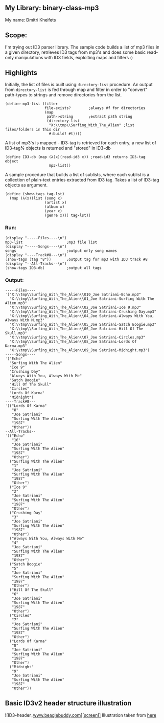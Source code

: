 ## My Library: binary-class-mp3
My name: Dmitri Kheifets

## Scope:
I'm trying out ID3 parser library. The sample code builds a list of mp3 files
in a given directory, retrieves ID3 tags from mp3's and does some basic
read-only manipulations with ID3 fields, exploiting maps and filters :) 

## Highlights

Initially, the list of files is built using `directory-list` procedure.
An output from `directory-list` is fed through map and filter in order to
"convert" path-types to strings and remove directories from the list.
```racket
(define mp3-list (filter
                  file-exists?        ;always #f for directories
                  (map
                   path->string       ;extract path string
                   (directory-list
                    "X:\\tmp\\Surfing_With_The_Alien" ;list files/folders in this dir
                    #:build? #t))))   
```


A list of mp3's is mapped - ID3-tag is retrieved for each entry,
a new list of ID3-tag% objects is returned and "stored" in ID3-db
```racket
(define ID3-db (map (λ(x)(read-id3 x)) ;read-id3 returns ID3-tag object
                    mp3-list)) 
```


A sample procedure that builds a list of sublists, where each sublist is
a collection of plain-text entries extracted from ID3 tag. Takes a list of ID3-tag objects as argument.
```racket
(define (show-tags tag-lst)
  (map (λ(x)(list (song x)
                  (artist x)
                  (album x)
                  (year x)
                  (genre x))) tag-lst))
```

### Run:
```racket
(display "-----Files----\n")
mp3-list                    ;mp3 file list
(display "-----Songs----\n")
songs                       ;output only song names
(display "----Track#8---\n")
(show-tags (tag "8"))       ;output tag for mp3 with ID3 track #8
(display "--All-Tracks--\n")
(show-tags ID3-db)          ;output all tags
```
### Output:
```
-----Files----
'("X:\\tmp\\Surfing_With_The_Alien\\010_Joe Satriani-Echo.mp3"
  "X:\\tmp\\Surfing_With_The_Alien\\01_Joe Satriani-Surfing With The Alien.mp3"
  "X:\\tmp\\Surfing_With_The_Alien\\02_Joe Satriani-Ice 9.mp3"
  "X:\\tmp\\Surfing_With_The_Alien\\03_Joe Satriani-Crushing Day.mp3"
  "X:\\tmp\\Surfing_With_The_Alien\\04_Joe Satriani-Always With You, Always With M.mp3"
  "X:\\tmp\\Surfing_With_The_Alien\\05_Joe Satriani-Satch Boogie.mp3"
  "X:\\tmp\\Surfing_With_The_Alien\\06_Joe Satriani-Hill Of The Skull.mp3"
  "X:\\tmp\\Surfing_With_The_Alien\\07_Joe Satriani-Circles.mp3"
  "X:\\tmp\\Surfing_With_The_Alien\\08_Joe Satriani-Lords Of Karma.mp3"
  "X:\\tmp\\Surfing_With_The_Alien\\09_Joe Satriani-Midnight.mp3")
-----Songs----
'("Echo"
  "Surfing With The Alien"
  "Ice 9"
  "Crushing Day"
  "Always With You, Always With Me"
  "Satch Boogie"
  "Hill Of The Skull"
  "Circles"
  "Lords Of Karma"
  "Midnight")
----Track#8---
'(("Lords Of Karma"
   "8"
   "Joe Satriani"
   "Surfing With The Alien"
   "1987"
   "Other"))
--All-Tracks--
'(("Echo"
   "10"
   "Joe Satriani"
   "Surfing With The Alien"
   "1987"
   "Other")
  ("Surfing With The Alien"
   "1"
   "Joe Satriani"
   "Surfing With The Alien"
   "1987"
   "Other")
  ("Ice 9"
   "2"
   "Joe Satriani"
   "Surfing With The Alien"
   "1987"
   "Other")
  ("Crushing Day"
   "3"
   "Joe Satriani"
   "Surfing With The Alien"
   "1987"
   "Other")
  ("Always With You, Always With Me"
   "4"
   "Joe Satriani"
   "Surfing With The Alien"
   "1987"
   "Other")
  ("Satch Boogie"
   "5"
   "Joe Satriani"
   "Surfing With The Alien"
   "1987"
   "Other")
  ("Hill Of The Skull"
   "6"
   "Joe Satriani"
   "Surfing With The Alien"
   "1987"
   "Other")
  ("Circles"
   "7"
   "Joe Satriani"
   "Surfing With The Alien"
   "1987"
   "Other")
  ("Lords Of Karma"
   "8"
   "Joe Satriani"
   "Surfing With The Alien"
   "1987"
   "Other")
  ("Midnight"
   "9"
   "Joe Satriani"
   "Surfing With The Alien"
   "1987"
   "Other"))
   ```
   

## Basic ID3v2 header structure illustration

![ID3-header_www.beaglebuddy.com][screen1]
Illustration taken from [here][image_source]

<!-- Links -->
[screen1]: http://www.beaglebuddy.com/content/pages/javadocs/resources/mp3_format_ID3v2.3.gif
[image_source]: http://www.beaglebuddy.com/content/pages/javadocs/index.html?com/beaglebuddy/id3/v23/ID3v23TagHeader.html
